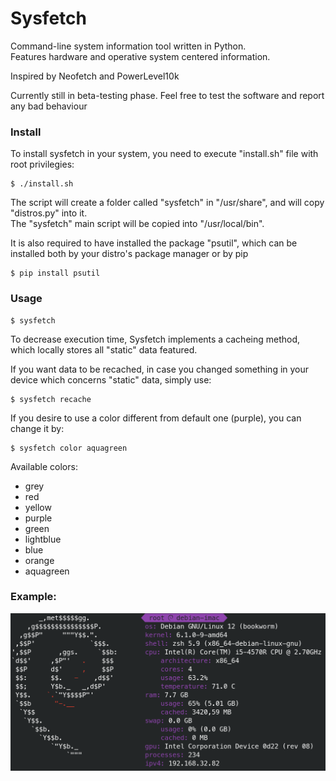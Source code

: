 # Sysfetch
Command-line system information tool written in Python.\
Features hardware and operative system centered information.

Inspired by Neofetch and PowerLevel10k

Currently still in beta-testing phase. Feel free to test the software and report any bad behaviour 

### Install 
To install sysfetch in your system, you need to execute "install.sh" file with root privilegies:

```commandline
$ ./install.sh
```

The script will create a folder called "sysfetch" in "/usr/share", and will copy "distros.py" into it. \
The "sysfetch" main script will be copied into "/usr/local/bin".

It is also required to have installed the package "psutil", 
which can be installed both by your distro's package manager or
by pip

```commandline
$ pip install psutil
```

### Usage

```commandline
$ sysfetch
```
To decrease execution time, Sysfetch implements a cacheing method, 
which locally stores all "static" data featured.

If you want data to be recached, in case you changed something in 
your device which concerns "static" data, simply use:

```commandline
$ sysfetch recache
```

If you desire to use a color different from default one (purple), 
you can change it by:

```commandline
$ sysfetch color aquagreen
```

Available colors:
- grey
- red
- yellow
- purple
- green
- lightblue
- blue
- orange
- aquagreen

### Example:
![example.png](example.png)